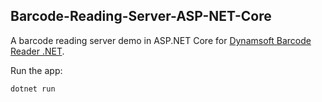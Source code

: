 ## Barcode-Reading-Server-ASP-NET-Core

A barcode reading server demo in ASP.NET Core for [Dynamsoft Barcode Reader .NET](https://www.dynamsoft.com/barcode-reader/docs/server/programming/dotnet/user-guide.html).

Run the app:

```bash
dotnet run
```